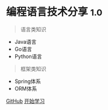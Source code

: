 # 编程语言技术分享 <small>1.0</small>

> 语言类知识

- Java语言
- Go语言
- Python语言

> 框架类知识

- Spring体系
- ORM体系

[GitHub](https://github.com/WEIQI1127/WEIQI1127.github.io.git/)
[开始学习](/docs/md/introduction/introduction.md)

